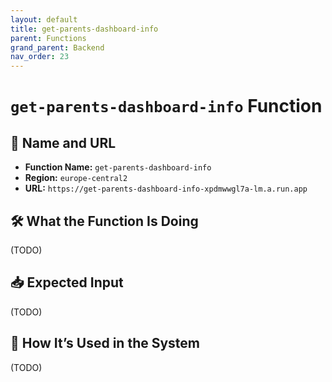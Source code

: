 ```yaml
---
layout: default
title: get-parents-dashboard-info
parent: Functions
grand_parent: Backend
nav_order: 23
---
```


# `get-parents-dashboard-info` Function

## 🔗 Name and URL

- **Function Name:** `get-parents-dashboard-info`
- **Region:** `europe-central2`
- **URL:** `https://get-parents-dashboard-info-xpdmwwgl7a-lm.a.run.app`

## 🛠️ What the Function Is Doing

(TODO)

## 📥 Expected Input

(TODO)

## 🔄 How It’s Used in the System

(TODO)
